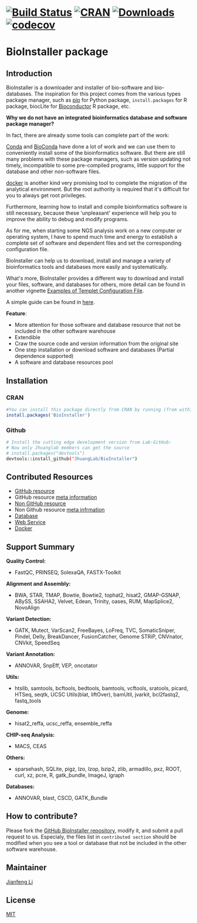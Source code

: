 # [![Build Status](https://travis-ci.org/JhuangLab/BioInstaller.svg)](https://travis-ci.org/JhuangLab/BioInstaller) [![CRAN](http://www.r-pkg.org/badges/version/BioInstaller)](https://cran.r-project.org/package=BioInstaller) [![Downloads](http://cranlogs.r-pkg.org/badges/BioInstaller?color=brightgreen)](http://www.r-pkg.org/pkg/BioInstaller) [![codecov](https://codecov.io/github/JhuangLab/BioInstaller/branch/master/graphs/badge.svg)](https://codecov.io/github/JhuangLab/BioInstaller) 

BioInstaller package
==============

## Introduction

BioInstaller is a downloader and installer of bio-software and bio-databases. The inspiration for this project comes from the various types package manager, such as [pip](https://pypi.python.org/pypi/pip) for Python package, `install.packages` for R package, biocLite for [Bioconductor](http://www.bioconductor.org) R package, etc.

**Why we do not have an integrated bioinformatics database and software package manager?**

In fact, there are already some tools can complete part of the work:

[Conda](https://conda.io/docs/intro.html) and [BioConda](http://bioconda.github.io) have done a lot of work and we can use them to conveniently install some of the bioinformatics software. But there are still many problems with these package managers, such as version updating not timely, incompatible to some pre-compiled programs, little support for the database and other non-software files.

[docker](https://www.docker.com/) is another kind very promising tool to complete the migration of the analytical environment. But the root authority is required that it's difficult for you to always get root privileges.

Furthermore, learning how to install and compile bioinformatics software is still necessary, because these 'unpleasant' experience will help you to improve the ability to debug and modify programs.

As for me, when starting some NGS analysis work on a new computer or operating system, I have to spend much time and energy to
establish a complete set of software and dependent files and set the corresponding configuration file.

BioInstaller can help us to download, install and manage a variety of bioinformatics tools and databases more easily and systematically.

What's more, BioInstaller provides a different way to download and install your files, software, and databases for others, more detail can be found in another vignette [Examples of Templet Configuration File](https://CRAN.R-project.org/package=BioInstaller/vignettes/write_configuration_file.html).

A simple guide can be found in [here](https://cran.r-project.org/web/packages/BioInstaller/vignettes/BioInstaller.html).

**Feature**:

- More attention for those software and database resource that not be included in the other software warehouse
- Extendible
- Craw the source code and version information from the original site
- One step installation or download software and databases (Partial dependence supported)
- A software and database resources pool

## Installation

### CRAN
``` r
#You can install this package directly from CRAN by running (from within R):
install.packages('BioInstaller')
```

### Github
``` bash
# Install the cutting edge development version from Lab-GitHub:
# Now only Jhuanglab members can get the source
# install.packages("devtools")
devtools::install_github("JhuangLab/BioInstaller")
```

## Contributed Resources

- [GitHub resource](https://github.com/JhuangLab/BioInstaller/blob/master/inst/extdata/config/github/github.toml) 
- GitHub resource [meta information](https://github.com/JhuangLab/BioInstaller/blob/master/inst/extdata/config/github/github_meta.toml)
- [Non GitHub resource](https://github.com/JhuangLab/BioInstaller/blob/master/inst/extdata/config/nongithub/nongithub.toml)
- Non Github resource [meta infrmation](https://github.com/JhuangLab/BioInstaller/blob/master/inst/extdata/config/nongithub/nongithub_meta.toml)
- [Database](https://github.com/JhuangLab/BioInstaller/tree/master/inst/extdata/config/db)
- [Web Service](https://github.com/JhuangLab/BioInstaller/blob/master/inst/extdata/config/web/web_meta.toml)
- [Docker](https://github.com/JhuangLab/BioInstaller/blob/master/inst/extdata/config/docker/docker.toml)

## Support Summary

**Quality Control:** 

- FastQC, PRINSEQ, SolexaQA, FASTX-Toolkit

**Alignment and Assembly:** 

- BWA, STAR, TMAP, Bowtie, Bowtie2, tophat2, hisat2, GMAP-GSNAP, ABySS, SSAHA2, Velvet, Edean, Trinity, oases, RUM, MapSplice2, NovoAlign

**Variant Detection:** 
    
- GATK, Mutect, VarScan2, FreeBayes, LoFreq, TVC, SomaticSniper, Pindel, Delly, BreakDancer, FusionCatcher, Genome STRiP, CNVnator, CNVkit, SpeedSeq

**Variant Annotation:** 

- ANNOVAR, SnpEff, VEP, oncotator

**Utils:** 

- htslib, samtools, bcftools, bedtools, bamtools, vcftools, sratools, picard, HTSeq, seqtk, UCSC Utils(blat, liftOver), bamUtil, jvarkit, bcl2fastq2, fastq_tools

**Genome:**

- hisat2_reffa, ucsc_reffa, ensemble_reffa 

**CHIP-seq Analysis:**

- MACS, CEAS

**Others:** 

- sparsehash, SQLite, pigz, lzo, lzop, bzip2, zlib, armadillo, pxz, ROOT, curl, xz, pcre, R, gatk_bundle, ImageJ, igraph

**Databases:**

- ANNOVAR, blast, CSCD, GATK_Bundle


## How to contribute?

Please fork the [GitHub BioInstaller repository](https://github.com/JhuangLab/BioInstaller), modify it, and submit a pull request to us. Especialy, the files list in `contributed section` should be modified when you see a tool or database that not be included in the other software warehouse.

## Maintainer

[Jianfeng Li](https://github.com/Miachol)

## License

[MIT](https://en.wikipedia.org/wiki/MIT_License)
